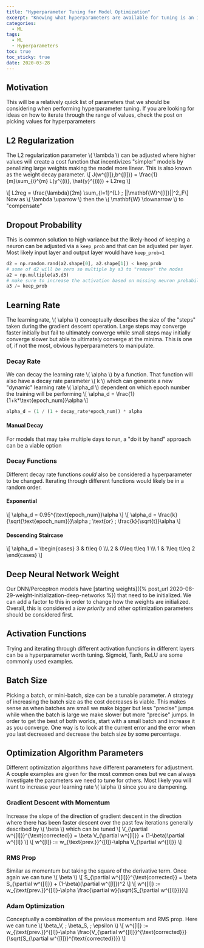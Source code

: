 ```yaml
---
title: "Hyperparameter Tuning for Model Optimization" 
excerpt: "Knowing what hyperparameters are available for tuning is an important part of quickly and accurate optimization"
categories:
  - ML
tags:
  - ML
  - Hyperparameters
toc: true
toc_sticky: true
date: 2020-03-28
---
```

<script id="MathJax-script" async src="https://cdnjs.cloudflare.com/ajax/libs/mathjax/2.7.7/MathJax.js?config=TeX-MML-AM_CHTML"></script>
<script async src="https://unpkg.com/mermaid@8.6.4/dist/mermaid.min.js"></script>

## Motivation
This will be a relatively quick list of parameters that we should be considering when performing hyperparameter tuning. If you are looking for ideas on how to iterate through the range of values, check the post on picking values for hyperparameters

## L2 Regularization
The L2 regularization parameter \\( \lambda \\) can be adjusted where higher values will create a cost function that incentivizes "simpler" models by penalizing large weights making the model more linear. This is also known as the weight decay parameter.
\\[ J(w^{[l]},b^{[l]}) = \frac{1}{m}\sum_{i}^{m} L(y^{(i)}, \hat{y}^{(i)}) + L2reg \\]

\\[ L2reg = \frac{\lambda}{2m} \sum_{l=1}^{L} \; ||\mathbf{W}^{[l]}||^2_F\\]
Now as \\( \lambda \uparrow \\) then the \\( \mathbf{W} \downarrow \\) to "compensate"

## Dropout Probability
This is common solution to high variance but the likely-hood of keeping a neuron can be adjusted via a `keep_prob` and that can be adjusted per layer. Most likely input layer and output layer would have `keep_prob=1`
```python
d2 = np.random.rand(a2.shape[0], a2.shape[1]) < keep_prob
# some of d2 will be zero so multiple by a3 to "remove" the nodes
a2 = np.multiple(a3,d3)
# make sure to increase the activation based on missing neuron probability
a3 /= keep_prob
```

## Learning Rate
The learning rate, \\( \alpha \\) conceptually describes the size of the "steps" taken during the gradient descent operation. Large steps may converge faster initially but fail to ultimately converge while small steps may initially converge slower but able to ultimately converge at the minima. This is one of, if not the most, obvious hyperparameters to manipulate.

### Decay Rate
We can decay the learning rate \\( \alpha \\) by a function. That function will also have a decay rate parameter \\( k \\) which can generate a new "dynamic" learning rate \\( \alpha_d \\) dependent on which epoch number the training will be performing
\\[ \alpha_d = \frac{1}{1+k*\text{epoch_num}}\alpha \\]
```python
alpha_d = (1 / (1 + decay_rate*epoch_num)) * alpha
```
#### Manual Decay
For models that may take multiple days to run, a "do it by hand" approach can be a viable option

### Decay Functions
Different decay rate functions *could* also be considered a hyperparameter to be changed. Iterating through different functions would likely be in a random order.
#### Exponential
\\[ \alpha_d = 0.95^{\text{epoch_num}}\alpha \\]
\\[ \alpha_d = \frac{k}{\sqrt{\text{epoch_num}}}\alpha \; \text{or} \; \frac{k}{\sqrt{t}}\alpha \\]
#### Descending Staircase
\\[ \alpha_d =
\begin{cases} 
      3 & t\leq 0 \\\\\\
      2 & 0\leq t\leq 1 \\\\\\
      1 & 1\leq t\leq 2 
   \end{cases}
\\]

## Deep Neural Network Weight
Our DNN/Perceptron models have [starting weights]({% post_url 2020-08-29-weight-initialization-deep-networks %}) that need to be initialized. We can add a factor to this in order to change how the weights are initialized. Overall, this is considered a *low priority* and other optimization parameters should be considered first.

## Activation Functions
Trying and iterating through different activation functions in different layers can be a hyperparameter worth tuning. Sigmoid, Tanh, ReLU are some commonly used examples.

## Batch Size
Picking a batch, or mini-batch, size can be a tunable parameter. A strategy of increasing the batch size as the cost decreases is viable. This makes sense as when batches are small we make bigger but less "precise" jumps while when the batch is large we make slower but more "precise" jumps. In order to get the best of both worlds, start with a small batch and increase it as you converge. One way is to look at the current error and the error when you last decreased and decrease the batch size by some percentage.

## Optimization Algorithm Parameters
Different optimization algorithms have different parameters for adjustment. A couple examples are given for the most common ones but we can always investigate the parameters we need to tune for others. Most likely you will want to increase your learning rate \\( \alpha \\) since you are dampening.
### Gradient Descent with Momentum
Increase the slope of the direction of gradient descent in the direction where there has been faster descent over the past few iterations generally described by \\( \beta \\) which can be tuned
\\[ V_{\partial w^{[l]}}^{\text{corrected}} = \beta V_{\partial w^{[l]}} + (1-\beta)\partial w^{[l]} \\]
\\[ w^{[l]} := w_{\text{prev.}}^{[l]}-\alpha V_{\partial w^{[l]}} \\]
### RMS Prop
Similar as momentum but taking the square of the derivative term. Once again we can tune \\( \beta \\)
\\[ S_{\partial w^{[l]}}^{\text{corrected}} = \beta S_{\partial w^{[l]}} + (1-\beta)(\partial w^{[l]})^2 \\]
\\[ w^{[l]} := w_{\text{prev.}}^{[l]}-\alpha \frac{\partial w}{\sqrt{S_{\partial w^{[l]}}}}\\]
### Adam Optimization
Conceptually a combination of the previous momentum and RMS prop. Here we can tune \\( \beta_V, \; \beta_S, \; \epsilon \\)
\\[ w^{[l]} := w_{\text{prev.}}^{[l]}-\alpha \frac{V_{\partial w^{[l]}}^{\text{corrected}}}{\sqrt{S_{\partial w^{[l]}}^{\text{corrected}}}} \\]